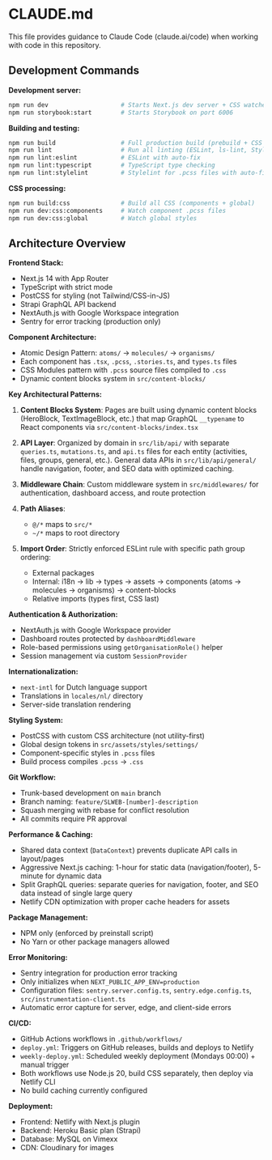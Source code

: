 # CLAUDE.md

This file provides guidance to Claude Code (claude.ai/code) when working with code in this repository.

## Development Commands

**Development server:**

```bash
npm run dev                    # Starts Next.js dev server + CSS watchers
npm run storybook:start        # Starts Storybook on port 6006
```

**Building and testing:**

```bash
npm run build                  # Full production build (prebuild + CSS + Next.js)
npm run lint                   # Run all linting (ESLint, ls-lint, Stylelint, TypeScript)
npm run lint:eslint            # ESLint with auto-fix
npm run lint:typescript        # TypeScript type checking
npm run lint:stylelint         # Stylelint for .pcss files with auto-fix
```

**CSS processing:**

```bash
npm run build:css              # Build all CSS (components + global)
npm run dev:css:components     # Watch component .pcss files
npm run dev:css:global         # Watch global styles
```

## Architecture Overview

**Frontend Stack:**

- Next.js 14 with App Router
- TypeScript with strict mode
- PostCSS for styling (not Tailwind/CSS-in-JS)
- Strapi GraphQL API backend
- NextAuth.js with Google Workspace integration
- Sentry for error tracking (production only)

**Component Architecture:**

- Atomic Design Pattern: `atoms/` → `molecules/` → `organisms/`
- Each component has `.tsx`, `.pcss`, `.stories.ts`, and `types.ts` files
- CSS Modules pattern with `.pcss` source files compiled to `.css`
- Dynamic content blocks system in `src/content-blocks/`

**Key Architectural Patterns:**

1. **Content Blocks System**: Pages are built using dynamic content blocks (HeroBlock, TextImageBlock, etc.) that map GraphQL `__typename` to React components via `src/content-blocks/index.tsx`

2. **API Layer**: Organized by domain in `src/lib/api/` with separate `queries.ts`, `mutations.ts`, and `api.ts` files for each entity (activities, files, groups, general, etc.). General data APIs in `src/lib/api/general/` handle navigation, footer, and SEO data with optimized caching.

3. **Middleware Chain**: Custom middleware system in `src/middlewares/` for authentication, dashboard access, and route protection

4. **Path Aliases**:

   - `@/*` maps to `src/*`
   - `~/*` maps to root directory

5. **Import Order**: Strictly enforced ESLint rule with specific path group ordering:
   - External packages
   - Internal: i18n → lib → types → assets → components (atoms → molecules → organisms) → content-blocks
   - Relative imports (types first, CSS last)

**Authentication & Authorization:**

- NextAuth.js with Google Workspace provider
- Dashboard routes protected by `dashboardMiddleware`
- Role-based permissions using `getOrganisationRole()` helper
- Session management via custom `SessionProvider`

**Internationalization:**

- `next-intl` for Dutch language support
- Translations in `locales/nl/` directory
- Server-side translation rendering

**Styling System:**

- PostCSS with custom CSS architecture (not utility-first)
- Global design tokens in `src/assets/styles/settings/`
- Component-specific styles in `.pcss` files
- Build process compiles `.pcss` → `.css`

**Git Workflow:**

- Trunk-based development on `main` branch
- Branch naming: `feature/SLWEB-[number]-description`
- Squash merging with rebase for conflict resolution
- All commits require PR approval

**Performance & Caching:**

- Shared data context (`DataContext`) prevents duplicate API calls in layout/pages
- Aggressive Next.js caching: 1-hour for static data (navigation/footer), 5-minute for dynamic data
- Split GraphQL queries: separate queries for navigation, footer, and SEO data instead of single large query
- Netlify CDN optimization with proper cache headers for assets

**Package Management:**

- NPM only (enforced by preinstall script)
- No Yarn or other package managers allowed

**Error Monitoring:**

- Sentry integration for production error tracking
- Only initializes when `NEXT_PUBLIC_APP_ENV=production`
- Configuration files: `sentry.server.config.ts`, `sentry.edge.config.ts`, `src/instrumentation-client.ts`
- Automatic error capture for server, edge, and client-side errors

**CI/CD:**

- GitHub Actions workflows in `.github/workflows/`
- `deploy.yml`: Triggers on GitHub releases, builds and deploys to Netlify
- `weekly-deploy.yml`: Scheduled weekly deployment (Mondays 00:00) + manual trigger
- Both workflows use Node.js 20, build CSS separately, then deploy via Netlify CLI
- No build caching currently configured

**Deployment:**

- Frontend: Netlify with Next.js plugin
- Backend: Heroku Basic plan (Strapi)
- Database: MySQL on Vimexx
- CDN: Cloudinary for images
